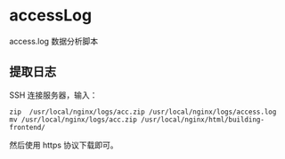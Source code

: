 # accessLog
access.log 数据分析脚本

## 提取日志
SSH 连接服务器，输入：

```shell
zip  /usr/local/nginx/logs/acc.zip /usr/local/nginx/logs/access.log
mv /usr/local/nginx/logs/acc.zip /usr/local/nginx/html/building-frontend/
```
然后使用 https 协议下载即可。
